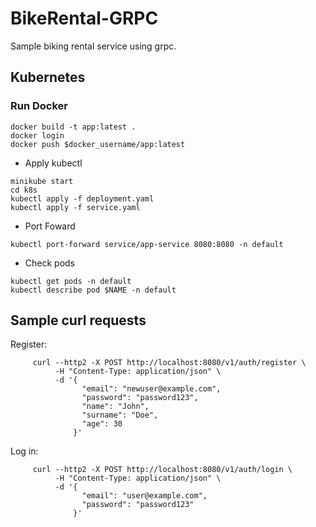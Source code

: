 # BikeRental-GRPC

Sample biking rental service using grpc.

## Kubernetes

### Run Docker
```
docker build -t app:latest .
docker login
docker push $docker_username/app:latest
```

- Apply kubectl
```
minikube start
cd k8s
kubectl apply -f deployment.yaml
kubectl apply -f service.yaml
```
- Port Foward
```
kubectl port-forward service/app-service 8080:8080 -n default
```
- Check pods
```
kubectl get pods -n default
kubectl describe pod $NAME -n default
```
## Sample curl requests
Register:
```
     curl --http2 -X POST http://localhost:8080/v1/auth/register \
          -H "Content-Type: application/json" \
          -d '{
                "email": "newuser@example.com",
                "password": "password123",
                "name": "John",
                "surname": "Doe",
                "age": 30
              }'
```
Log in:
```
     curl --http2 -X POST http://localhost:8080/v1/auth/login \
          -H "Content-Type: application/json" \
          -d '{
                "email": "user@example.com",
                "password": "password123"
              }'

```
